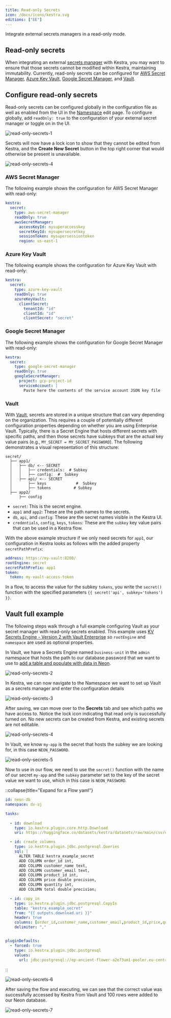 ```yaml
---
title: Read-only Secrets
icon: /docs/icons/kestra.svg
editions: ["EE"]
---
```


Integrate external secrets managers in a read-only mode.

## Read-only secrets

When integrating an external [secrets manager](secrets-manager.md) with Kestra, you may want to ensure that those secrets cannot be modified within Kestra, maintaining immutability.
Currently, read-only secrets can be configured for [AWS Secret Manager](secrets-manager.md#aws-secret-manager-configuration), [Azure Key Vault](secrets-manager.md#azure-key-vault-configuration), [Google Secret Manager](secrets-manager.md#google-secret-manager-configuration), and [Vault](secrets-manager.md#vault-configuration).

## Configure read-only secrets

Read-only secrets can be configured globally in the configuration file as well as enabled from the UI in the [Namespace](../../04.workflow-components/02.namespace.md) edit page.
To configure globally, add `readOnly: true` to the configuration of your external secret manager or toggle on in the UI.

![read-only-secrets-1](/docs/enterprise/read-only-secrets-1.png)

Secrets will now have a lock icon to show that they cannot be edited from Kestra, and the **Create New Secret** button in the top right corner that would otherwise be present is unavailable.

![read-only-secrets-4](/docs/enterprise/read-only-secrets-4.png)

### AWS Secret Manager
 
The following example shows the configuration for AWS Secret Manager with read-only:

```yaml
kestra:
  secret:
    type: aws-secret-manager
    readOnly: true
    awsSecretManager:
      accessKeyId: mysuperaccesskey
      secretKeyId: mysupersecretkey
      sessionToken: mysupersessiontoken
      region: us-east-1
```

### Azure Key Vault

The following example shows the configuration for Azure Key Vault with read-only:

```yaml
kestra:
  secret:
    type: azure-key-vault
    readOnly: true
    azureKeyVault:
      clientSecret:
        tenantId: "id"
        clientId: "id"
        clientSecret: "secret"
```

### Google Secret Manager

The following example shows the configuration for Google Secret Manager with read-only:

```yaml
kestra:
  secret:
    type: google-secret-manager
    readOnly: true
    googleSecretManager:
      project: gcp-project-id
      serviceAccount: |
        Paste here the contents of the service account JSON key file
```

### Vault

With [Vault](./secrets-manager.md#vault-configuration), secrets are stored in a unique structure that can vary depending on the organization. This requires a couple of potentially different configuration properties depending on whether you are using Enterprise Vault. Typically, there is a Secret Engine that hosts different secrets with specific paths, and then those secrets have subkeys that are the actual key value pairs (e.g., `MY_SECRET = MY_SECRET_PASSWORD`). The following demonstrates a visual representation of this structure:

```
secret/
  ├── app1/
  │   ├── db/ <-- SECRET
  │   │   ├── credentials:  # Subkey
  │   │   ├── config:  #  Subkey
  │   ├── api/ <-- SECRET
  │       ├── keys             #  Subkey
  │       ├── tokens          # Subkey
  ├── app2/
      ├── config
```

- `secret`: This is the secret engine.
- `app1` and `app2`: These are the path names to the secrets.
- `db`, `api`, and `config`: These are the secret names visible in the Kestra UI.
- `credentials`, `config`, `keys`, `tokens`: These are the `subkey` key value pairs that can be used in a Kestra flow.

With the above example structure if we only need secrets for `app1`, our configuration in Kestra looks as follows with the added property `secretPathPrefix`:

```yaml
address: https://my-vault:8200/
rootEngine: secret
secretPathPrefix: app1
token:
  token: my-vault-access-token
```

In a flow, to access the value for the subkey `tokens`, you write the `secret()` function with the specified parameters `{{ secret('api', subkey='tokens') }}`.

## Vault full example

The following steps walk through a full example configuring Vault as your secret manager with read-only secrets enabled. This example uses [KV Secrets Engine - Version 2 with Vault Enterprise](./secrets-manager.md#kv-secrets-engine---version-2) so `rootEngine` and `namespace` are used as optional properties.

In Vault, we have a Secrets Engine named `business-unit` in the `admin` namespace that hosts the path to our database password that we want to use to [add a table and populate with data in Neon](../../15.how-to-guides/neon.md).

![read-only-secrets-2](/docs/enterprise/read-only-secrets-2.png)

In Kestra, we can now navigate to the Namespace we want to set up Vault as a secrets manager and enter the configuration details

![read-only-secrets-3](/docs/enterprise/read-only-secrets-3.png)

After saving, we can move over to the **Secrets** tab and see which paths we have access to. Notice the lock icon indicating that read only is successfully turned on. No new secrets can be created from Kestra, and existing secrets are not editable.

![read-only-secrets-4](/docs/enterprise/read-only-secrets-4.png)

In Vault, we know `my-app` is the secret that hosts the subkey we are looking for, in this case `NEON_PASSWORD`.

![read-only-secrets-5](/docs/enterprise/read-only-secrets-5.png)

Now to use in our flow, we need to use the `secret()` function with the name of our secret `my-app` and the `subkey` parameter set to the key of the secret value we want to use, which in this case is `NEON_PASSWORD`.

::collapse{title="Expand for a Flow yaml"}
```yaml
id: neon-db
namespace: dv-aj

tasks:
  
  - id: download
    type: io.kestra.plugin.core.http.Download
    uri: https://huggingface.co/datasets/kestra/datasets/raw/main/csv/orders.csv

  - id: create_columns
    type: io.kestra.plugin.jdbc.postgresql.Queries
    sql: |
      ALTER TABLE kestra_example_secret
      ADD COLUMN order_id int,
      ADD COLUMN customer_name text,
      ADD COLUMN customer_email text,
      ADD COLUMN product_id int,
      ADD COLUMN price double precision,
      ADD COLUMN quantity int,
      ADD COLUMN total double precision;

  - id: copy_in
    type: io.kestra.plugin.jdbc.postgresql.CopyIn
    table: "kestra_example_secret"
    from: "{{ outputs.download.uri }}"
    header: true
    columns: [order_id,customer_name,customer_email,product_id,price,quantity,total]
    delimiter: ","


pluginDefaults:
  - forced: true
    type: io.kestra.plugin.jdbc.postgresql
    values:
      url: jdbc:postgresql://ep-ancient-flower-a2e73um1-pooler.eu-central-1.aws.neon.tech/neondb?user=neondb_owner&password={{secret('my-app', subkey='NEON_PASSWORD')}}
```
::

![read-only-secrets-6](/docs/enterprise/read-only-secrets-6.png)

After saving the flow and executing, we can see that the correct value was successfully accessed by Kestra from Vault and 100 rows were added to our Neon database.

![read-only-secrets-7](/docs/enterprise/read-only-secrets-7.png)
